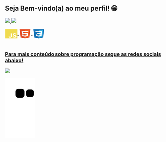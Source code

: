 ## Seja Bem-vindo(a) ao meu perfil! 😁

 <div>
   <a href="https://github.com/BetoPr">
   <img height="180em" src="https://github-readme-stats.vercel.app/api?username=BetoPr&show_icons=true&theme=radical&include_all_commits=true&count_private=true"/>
   <img height="180em" src="https://github-readme-stats.vercel.app/api/top-langs/?username=BetoPr&layout=compact&langs_count=6&theme=radical"/>

</div>
<div style="display: inline_block"><br>
  <img align="center" alt="Js" height="30" width="40" src="https://raw.githubusercontent.com/devicons/devicon/master/icons/javascript/javascript-plain.svg">
  <img align="center" alt="HTML" height="30" width="40" src="https://raw.githubusercontent.com/devicons/devicon/master/icons/html5/html5-original.svg">
  <img align="center" alt="CSS" height="30" width="40" src="https://raw.githubusercontent.com/devicons/devicon/master/icons/css3/css3-original.svg">
</div>
 
 <br>
 
  ### Para mais conteúdo sobre programação segue as redes sociais abaixo!
 
<div> 
  <a href = "mailto:jj.rroberto2010@gmail.com"><img src="https://img.shields.io/badge/-Gmail-%23333?style=for-the-badge&logo=gmail&logoColor=white" target="_blank"></a>
 
  ![Snake animation](https://github.com/BetoPr/BetoPr/blob/output/github-contribution-grid-snake.svg)

</div>
